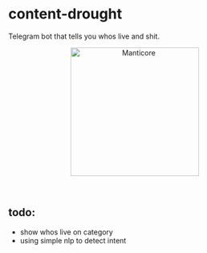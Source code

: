 # content-drought
Telegram bot that tells you whos live and shit.

<p align="center">
  <img src="https://news.cgtn.com/news/7959544e7a517a4e3067444d34637a4e7863444f31457a6333566d54/img/131fd68c199a439d92436bd943d8b369/131fd68c199a439d92436bd943d8b369.jpg" width="256" title="Manticore">
</p>
<br />


## todo:
- show whos live on category  
- using simple nlp to detect intent  

